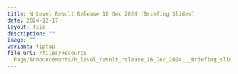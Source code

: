 ```yaml
---
title: N Level Result Release 16 Dec 2024 (Briefing Slides)
date: 2024-12-17
layout: file
description: ""
image: ""
variant: tiptap
file_url: /files/Resource
  Page/Announcements/N_level_result_release_16_Dec_2024___Briefing_slides.pdf
---
```

